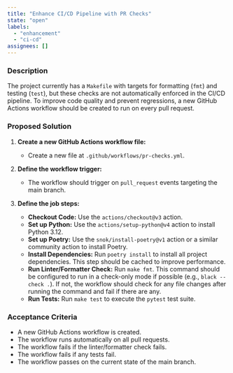```yaml
---
title: "Enhance CI/CD Pipeline with PR Checks"
state: "open"
labels:
  - "enhancement"
  - "ci-cd"
assignees: []
---
```


### Description

The project currently has a `Makefile` with targets for formatting (`fmt`) and testing (`test`), but these checks are not automatically enforced in the CI/CD pipeline. To improve code quality and prevent regressions, a new GitHub Actions workflow should be created to run on every pull request.

### Proposed Solution

1.  **Create a new GitHub Actions workflow file:**
    *   Create a new file at `.github/workflows/pr-checks.yml`.

2.  **Define the workflow trigger:**
    *   The workflow should trigger on `pull_request` events targeting the main branch.

3.  **Define the job steps:**
    *   **Checkout Code:** Use the `actions/checkout@v3` action.
    *   **Set up Python:** Use the `actions/setup-python@v4` action to install Python 3.12.
    *   **Set up Poetry:** Use the `snok/install-poetry@v1` action or a similar community action to install Poetry.
    *   **Install Dependencies:** Run `poetry install` to install all project dependencies. This step should be cached to improve performance.
    *   **Run Linter/Formatter Check:** Run `make fmt`. This command should be configured to run in a check-only mode if possible (e.g., `black --check .`). If not, the workflow should check for any file changes after running the command and fail if there are any.
    *   **Run Tests:** Run `make test` to execute the `pytest` test suite.

### Acceptance Criteria

-   A new GitHub Actions workflow is created.
-   The workflow runs automatically on all pull requests.
-   The workflow fails if the linter/formatter check fails.
-   The workflow fails if any tests fail.
-   The workflow passes on the current state of the main branch.
